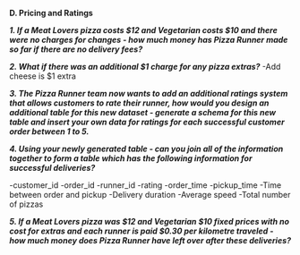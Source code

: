 **D. Pricing and Ratings**

***1. If a Meat Lovers pizza costs $12 and Vegetarian costs $10 and there were no charges for changes - how much money has Pizza Runner made so far if there are no delivery fees?***

***2. What if there was an additional $1 charge for any pizza extras?***
-Add cheese is $1 extra

***3. The Pizza Runner team now wants to add an additional ratings system that allows customers to rate their runner, how would you design an additional table for this new dataset - generate a schema for this new table and insert your own data for ratings for each successful customer order between 1 to 5.***

***4. Using your newly generated table - can you join all of the information together to form a table which has the following information for successful deliveries?***

-customer_id
-order_id
-runner_id
-rating
-order_time
-pickup_time
-Time between order and pickup
-Delivery duration
-Average speed
-Total number of pizzas

***5. If a Meat Lovers pizza was $12 and Vegetarian $10 fixed prices with no cost for extras and each runner is paid $0.30 per kilometre traveled - how much money does Pizza Runner have left over after these deliveries?***
